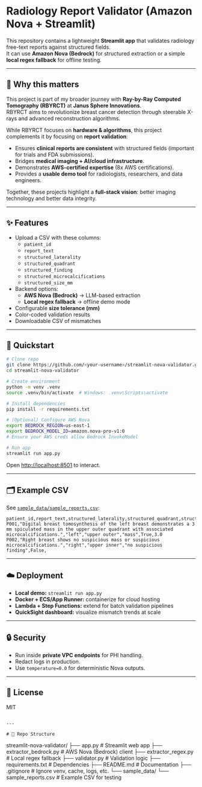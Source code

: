 # Radiology Report Validator (Amazon Nova + Streamlit)

This repository contains a lightweight **Streamlit app** that validates radiology free-text reports against structured fields.  
It can use **Amazon Nova (Bedrock)** for structured extraction or a simple **local regex fallback** for offline testing.

---

## 🎯 Why this matters

This project is part of my broader journey with **Ray-by-Ray Computed Tomography (RBYRCT)** at **Janus Sphere Innovations**.  
RBYRCT aims to revolutionize breast cancer detection through steerable X-rays and advanced reconstruction algorithms.  

While RBYRCT focuses on **hardware & algorithms**, this project complements it by focusing on **report validation**:

- Ensures **clinical reports are consistent** with structured fields (important for trials and FDA submissions).  
- Bridges **medical imaging + AI/cloud infrastructure**.  
- Demonstrates **AWS-certified expertise** (8x AWS certifications).  
- Provides a **usable demo tool** for radiologists, researchers, and data engineers.  

Together, these projects highlight a **full-stack vision**: better imaging technology and better data integrity.

---

## ✨ Features

- Upload a CSV with these columns:
  - `patient_id`
  - `report_text`
  - `structured_laterality`
  - `structured_quadrant`
  - `structured_finding`
  - `structured_microcalcifications`
  - `structured_size_mm`
- Backend options:
  - **AWS Nova (Bedrock)** → LLM-based extraction
  - **Local regex fallback** → offline demo mode
- Configurable **size tolerance (mm)**
- Color-coded validation results
- Downloadable CSV of mismatches

---

## 🚀 Quickstart

```bash
# Clone repo
git clone https://github.com/<your-username>/streamlit-nova-validator.git
cd streamlit-nova-validator

# Create environment
python -m venv .venv
source .venv/bin/activate  # Windows: .venv\Scripts\activate

# Install dependencies
pip install -r requirements.txt

# (Optional) Configure AWS Nova
export BEDROCK_REGION=us-east-1
export BEDROCK_MODEL_ID=amazon.nova-pro-v1:0
# Ensure your AWS creds allow Bedrock InvokeModel

# Run app
streamlit run app.py
````

Open [http://localhost:8501](http://localhost:8501) to interact.

---

## 🗂 Example CSV

See [`sample_data/sample_reports.csv`](sample_data/sample_reports.csv):

```csv
patient_id,report_text,structured_laterality,structured_quadrant,structured_finding,structured_microcalcifications,structured_size_mm
P001,"Digital breast tomosynthesis of the left breast demonstrates a 3 mm spiculated mass in the upper outer quadrant with associated microcalcifications.","left","upper outer","mass",True,3.0
P002,"Right breast shows no suspicious mass or suspicious microcalcifications.","right","upper inner","no suspicious finding",False,
```

---

## ☁️ Deployment

* **Local demo:** `streamlit run app.py`
* **Docker + ECS/App Runner:** containerize for cloud hosting
* **Lambda + Step Functions:** extend for batch validation pipelines
* **QuickSight dashboard:** visualize mismatch trends at scale

---

## 🔒 Security

* Run inside **private VPC endpoints** for PHI handling.
* Redact logs in production.
* Use `temperature=0.0` for deterministic Nova outputs.

---

## 📜 License

MIT

```

---

# 📂 Repo Structure

```

streamlit-nova-validator/
├── app.py                     # Streamlit web app
├── extractor\_bedrock.py       # AWS Nova (Bedrock) client
├── extractor\_regex.py         # Local regex fallback
├── validator.py                # Validation logic
├── requirements.txt            # Dependencies
├── README.md                   # Documentation
├── .gitignore                  # Ignore venv, cache, logs, etc.
└── sample\_data/
└── sample\_reports.csv      # Example CSV for testing

